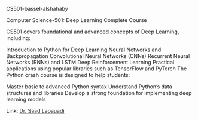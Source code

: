 CS501-bassel-alshahaby

Computer Science-501: Deep Learning Complete Course

CS501 covers foundational and advanced concepts of Deep Learning, including:

Introduction to Python for Deep Learning
Neural Networks and Backpropagation
Convolutional Neural Networks (CNNs)
Recurrent Neural Networks (RNNs) and LSTM
Deep Reinforcement Learning
Practical applications using popular libraries such as TensorFlow and PyTorch
The Python crash course is designed to help students:

Master basic to advanced Python syntax
Understand Python’s data structures and libraries
Develop a strong foundation for implementing deep learning models


Link: [Dr. Saad Laoauadi](https://github.com/dr-saad-la/CS501-Deep-Learning-Complete-Course.git)
